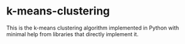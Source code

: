 # k-means-clustering

This is the k-means clustering algorithm implemented in Python with minimal help from libraries that directly implement it.
